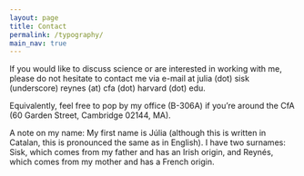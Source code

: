 ```yaml
---
layout: page
title: Contact
permalink: /typography/
main_nav: true
---
```


<p>If you would like to discuss science or are interested in working with me, please do not hesitate to contact me via e-mail at julia (dot) sisk (underscore) reynes (at) cfa (dot) harvard (dot) edu. 

<p> Equivalently, feel free to pop by my office (B-306A) if you’re around the CfA (60 Garden Street, Cambridge 02144, MA). 

<p> A note on my name: My first name is Júlia (although this is written in Catalan, this is pronounced the same as in English). I have two surnames: Sisk, which comes from my father and has an Irish origin, and Reynés, which comes from my mother and has a French origin.
